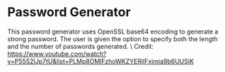 # Password Generator
 This password generator uses OpenSSL base64 encoding to generate a strong password. The user is given the option to specify both the length and the number of passwords generated. \ Credit: https://www.youtube.com/watch?v=P5552IJp7tU&list=PLMp8OMlFzhoWKZYERjlFxjmia9b6UUSjK
